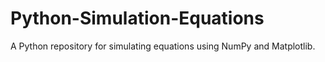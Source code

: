 # Python-Simulation-Equations
A Python repository for simulating equations using NumPy and Matplotlib.
